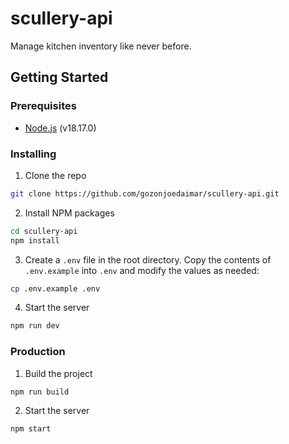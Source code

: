 # scullery-api

Manage kitchen inventory like never before.

## Getting Started

### Prerequisites

- [Node.js](https://nodejs.org/en/) (v18.17.0)

### Installing

1. Clone the repo

```sh
git clone https://github.com/gozonjoedaimar/scullery-api.git
```

2. Install NPM packages

```sh
cd scullery-api
npm install
```

3. Create a `.env` file in the root directory. Copy the contents of `.env.example` into `.env` and modify the values as needed:

```sh
cp .env.example .env
```

4. Start the server

```sh
npm run dev
```

### Production

1. Build the project

```sh
npm run build
```

2. Start the server

```sh
npm start
```